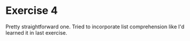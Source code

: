 # Exercise 4
Pretty straightforward one. Tried to incorporate list comprehension like I'd learned it in last exercise.